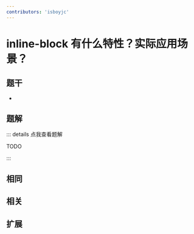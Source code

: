 ```yaml
---
contributors: 'isboyjc'
---
```


# inline-block 有什么特性？实际应用场景？


## 题干

- 



## 题解

::: details 点我查看题解

  TODO

:::



## 相同


## 相关


## 扩展


